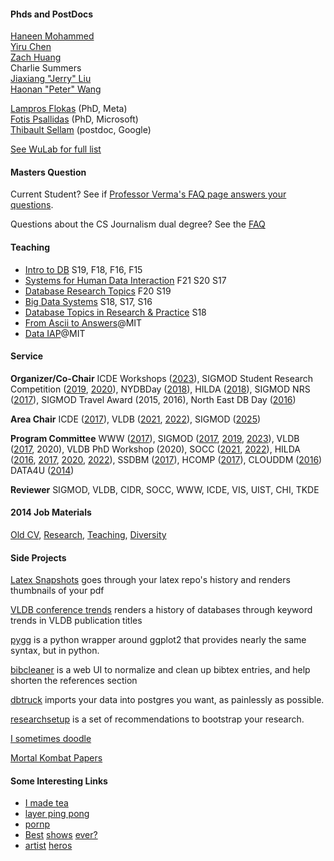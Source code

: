 #### Phds and PostDocs

[Haneen Mohammed](http://haneensa.github.io/)   
[Yiru Chen](https://ireneruru.github.io/)    
[Zach Huang](http://www.columbia.edu/~zh2408/)   
Charlie Summers   
[Jiaxiang "Jerry" Liu](https://jerrrrryl.github.io/)    
[Haonan "Peter" Wang](https://www.linkedin.com/in/haonan-wang-3a5955237?trk=people-guest_people_search-card)


[Lampros Flokas](https://dblp.uni-trier.de/pid/185/0725.html)  (PhD, Meta)     
[Fotis Psallidas](http://www.cs.columbia.edu/~fotis/) (PhD, Microsoft)       
[Thibault Sellam](http://sellam.me) (postdoc, Google)


[See WuLab for full list](https://cudbg.github.io/lab/)

#### Masters Question

Current Student?  See if [Professor Verma's FAQ page answers your questions](http://www.cs.columbia.edu/~verma/advising.html).

Questions about the CS Journalism dual degree?  See the [FAQ](./dualdegree.html)

<!--
#### Applying To the Lab

* [PhDs + Postdocs](./apply.html), 
* [Interns + Undergrads + Masters](https://ewuuu.wufoo.com/forms/z1mh8vwi1q2p3tp/)
-->



#### Teaching

* [Intro to DB](http://w4111.github.io) S19, F18, F16, F15
* [Systems for Human Data Interaction](https://columbiaviz.github.io/) F21 S20 S17
* [Database Research Topics](https://w6113.github.io) F20 S19
* [Big Data Systems](http://w4121.github.io/) S18, S17, S16
* [Database Topics in Research & Practice](https://columbiadb.github.io/index) S18
* [From Ascii to Answers](http://db.csail.mit.edu/6.885/)@MIT 
* [Data IAP](https://dataiap.github.io)@MIT

#### Service

**Organizer/Co-Chair**  ICDE Workshops ([2023](https://icde2023.ics.uci.edu/organizing-committee/)),
SIGMOD Student Research Competition ([2019](https://sigmod2019.org/), [2020](http://sigmod2020.org/sigmod_student_research_competition.shtml)),
NYDBDay ([2018](https://nydbday.github.io)),
HILDA ([2018](http://hilda.io/2018/)),
SIGMOD NRS ([2017](http://sigmod2017.org/new-researcher-symposium/)),
SIGMOD Travel Award (2015, 2016),
North East DB Day ([2016](http://mitdbg.github.io/nedbday/2016))   

**Area Chair**   ICDE ([2017](http://icde2017.sdsc.edu/)), VLDB ([2021](https://vldb.org/2021/), [2022](https://vldb.org/2022/)), SIGMOD ([2025](https://2025.sigmod.org/index.shtml))    

**Program Committee**   WWW ([2017](http://www.www2017.com.au/)),
 SIGMOD ([2017](http://sigmod2017.org/), [2019](https://sigmod2019.org), [2023](https://2023.sigmod.org/)),
 VLDB ([2017](http://www.vldb.org/2017/), 2020),
 VLDB PhD Workshop (2020),
 SOCC ([2021](http://acmsocc.org/2021/program-committee.html), [2022](http://acmsocc.org/2022/program-committee.html)),
 HILDA ([2016](http://hilda.io/2016/), [2017](http://hilda.io/2017/), [2020](http://hilda.io/2020), [2022](http://hilda.io/2022)),
 SSDBM ([2017](http://ssdbm2017.eecs.northwestern.edu/)),
 HCOMP ([2017](http://www.humancomputation.com/2017/)),
 CLOUDDM ([2016](https://www.computer.org/csdl/proceedings/icdew/2016/2109/00/07495607.pdf))
 DATA4U ([2014](https://sites.google.com/site/data4u2014/))   
 
**Reviewer**   SIGMOD, VLDB, CIDR, SOCC, WWW, ICDE, VIS, UIST, CHI, TKDE

#### 2014 Job Materials

[Old CV](./files/job/cv-old.pdf), [Research](./files/job/research.pdf), [Teaching](./files/job/teaching.pdf), [Diversity](./files/job/diversity.pdf) 


#### Side Projects

[Latex Snapshots](http://www.github.com/sirrice/latexsnapshots) goes through your latex repo's history and renders thumbnails of your pdf   

[VLDB conference trends](http://eugenewu.net/vldbtrends/vldb2012.html) renders a history of databases through keyword trends in VLDB publication titles   

[pygg](http://www.github.com/sirrice/pygg) is a python wrapper around ggplot2 that provides nearly the same syntax, but in python.   

[bibcleaner](https://github.com/sirrice/bibcleaner) is a web UI to normalize and clean up bibtex entries, and help shorten the references section

[dbtruck](https://github.com/sirrice/dbtruck) imports your data into postgres you want, as painlessly as possible.

[researchsetup](http://researchsetup.github.io) is a set of recommendations to bootstrap your research.

[I sometimes doodle](./gallery.html)

[Mortal Kombat Papers](./ninjas.html)

#### Some Interesting Links

* [I made tea](http://www.telescopictext.com/)
* [layer ping pong](http://eugenewu.net/layerpp.html)
* [pornp](http://www.pantsornopants.com)
* [Be](http://en.wikipedia.org/wiki/Adventure_Time)[st](https://en.m.wikipedia.org/wiki/Archer_(TV_series))
  [shows](http://www.adultswim.com/videos/rick-and-morty/pilot/)
  [ever?](http://en.wikipedia.org/wiki/Teen_Titans_(TV_series))
* [ar](http://juliakuo.com/my-work/concert-posters/)[ti](http://helllllen.org/)[st](http://magicalgametime.com)
  [h](http://www.tomgauld.com/)[e](http://themonsterproject.org/)[ro](http://www.danmccarthy.org/)[s](http://sunbakerey.tumblr.com/)


